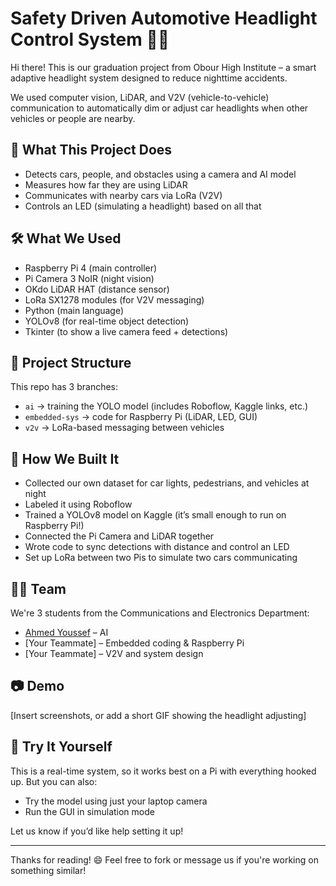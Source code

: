 # Safety Driven Automotive Headlight Control System 🚗💡

Hi there! This is our graduation project from Obour High Institute – a smart adaptive headlight system designed to reduce nighttime accidents.

We used computer vision, LiDAR, and V2V (vehicle-to-vehicle) communication to automatically dim or adjust car headlights when other vehicles or people are nearby.

## 🎯 What This Project Does
- Detects cars, people, and obstacles using a camera and AI model
- Measures how far they are using LiDAR
- Communicates with nearby cars via LoRa (V2V)
- Controls an LED (simulating a headlight) based on all that

## 🛠 What We Used
- Raspberry Pi 4 (main controller)
- Pi Camera 3 NoIR (night vision)
- OKdo LiDAR HAT (distance sensor)
- LoRa SX1278 modules (for V2V messaging)
- Python (main language)
- YOLOv8 (for real-time object detection)
- Tkinter (to show a live camera feed + detections)

## 📁 Project Structure
This repo has 3 branches:

- `ai` → training the YOLO model (includes Roboflow, Kaggle links, etc.)
- `embedded-sys` → code for Raspberry Pi (LiDAR, LED, GUI)
- `v2v` → LoRa-based messaging between vehicles

## 🧠 How We Built It
- Collected our own dataset for car lights, pedestrians, and vehicles at night
- Labeled it using Roboflow
- Trained a YOLOv8 model on Kaggle (it’s small enough to run on Raspberry Pi!)
- Connected the Pi Camera and LiDAR together
- Wrote code to sync detections with distance and control an LED
- Set up LoRa between two Pis to simulate two cars communicating

## 🙋‍♂️ Team
We're 3 students from the Communications and Electronics Department:

- [Ahmed Youssef](https://github.com/ahmedyoussef11) – AI 
- [Your Teammate] – Embedded coding & Raspberry Pi
- [Your Teammate] – V2V and system design

## 📷 Demo
[Insert screenshots, or add a short GIF showing the headlight adjusting]

## 🧪 Try It Yourself
This is a real-time system, so it works best on a Pi with everything hooked up.
But you can also:
- Try the model using just your laptop camera
- Run the GUI in simulation mode

Let us know if you’d like help setting it up!

---

Thanks for reading! 😄
Feel free to fork or message us if you're working on something similar!

